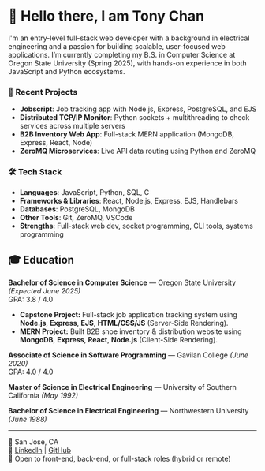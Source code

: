 # 👋 Hello there, I am Tony Chan

I'm an entry-level full-stack web developer with a background in electrical engineering and a passion for building scalable, user-focused web applications. I’m currently completing my B.S. in Computer Science at Oregon State University (Spring 2025), with hands-on experience in both JavaScript and Python ecosystems.

### 🔧 Recent Projects
- **Jobscript**: Job tracking app with Node.js, Express, PostgreSQL, and EJS  
- **Distributed TCP/IP Monitor**: Python sockets + multithreading to check services across multiple servers  
- **B2B Inventory Web App**: Full-stack MERN application (MongoDB, Express, React, Node)  
- **ZeroMQ Microservices**: Live API data routing using Python and ZeroMQ

### 🛠️ Tech Stack
- **Languages**: JavaScript, Python, SQL, C
- **Frameworks & Libraries**: React, Node.js, Express, EJS, Handlebars
- **Databases**: PostgreSQL, MongoDB  
- **Other Tools**: Git, ZeroMQ, VSCode
- **Strengths**: Full-stack web dev, socket programming, CLI tools, systems programming

## 🎓 Education
**Bachelor of Science in Computer Science** — Oregon State University *(Expected June 2025)*  
GPA: 3.8 / 4.0  
- **Capstone Project:** Full-stack job application tracking system using **Node.js**, **Express**, **EJS**, **HTML/CSS/JS** (Server-Side Rendering).  
- **MERN Project:** Built B2B shoe inventory & distribution website using **MongoDB**, **Express**, **React**, **Node.js** (Client-Side Rendering).  

**Associate of Science in Software Programming** — Gavilan College *(June 2020)*  
GPA: 4.0 / 4.0  

**Master of Science in Electrical Engineering** — University of Southern California *(May 1992)*  

**Bachelor of Science in Electrical Engineering** — Northwestern University *(June 1988)*  

---

📍 San Jose, CA  
🔗 [LinkedIn](https://www.linkedin.com/in/tonychanwebdev) | [GitHub](https://github.com/Luckygoldjade)  
💼 Open to front-end, back-end, or full-stack roles (hybrid or remote)
